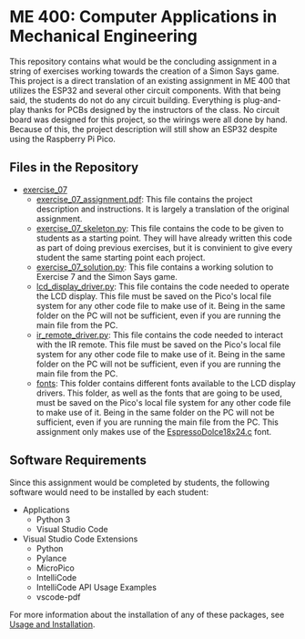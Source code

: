 # ME 400: Computer Applications in Mechanical Engineering

This repository contains what would be the concluding assignment in a string of exercises working towards the creation of a Simon Says game. This project is a direct translation of an existing assignment in ME 400 that utilizes the ESP32 and several other circuit components. With that being said, the students do not do any circuit building. Everything is plug-and-play thanks for PCBs designed by the instructors of the class. No circuit board was designed for this project, so the wirings were all done by hand. Because of this, the project description will still show an ESP32 despite using the Raspberry Pi Pico.

## Files in the Repository

* [exercise_07](../computer-applications-in-me/exercise_07)
  * [exercise_07_assignment.pdf](../computer-applications-in-me/exercise_07/exercise_07_assignment.pdf): This file contains the project description and instructions. It is largely a translation of the original assignment.
  * [exercise_07_skeleton.py](../computer-applications-in-me/exercise_07/exercise_07_skeleton.py): This file contains the code to be given to students as a starting point. They will have already written this code as part of doing previous exercises, but it is convinient to give every student the same starting point each project.
  * [exercise_07_solution.py](../computer-applications-in-me/exercise_07/exercise_07_solution.py): This file contains a working solution to Exercise 7 and the Simon Says game.
  * [lcd_display_driver.py](../computer-applications-in-me/exercise_07/lcd_display_driver.py): This file contains the code needed to operate the LCD display. This file must be saved on the Pico's local file system for any other code file to make use of it. Being in the same folder on the PC will not be sufficient, even if you are running the main file from the PC.
  * [ir_remote_driver.py](../computer-applications-in-me/exercise_07/ir_remote_driver.py): This file contains the code needed to interact with the IR remote. This file must be saved on the Pico's local file system for any other code file to make use of it. Being in the same folder on the PC will not be sufficient, even if you are running the main file from the PC.
  * [fonts](../computer-applications-in-me/exercise_07/fonts/): This folder contains different fonts available to the LCD display drivers. This folder, as well as the fonts that are going to be used, must be saved on the Pico's local file system for any other code file to make use of it. Being in the same folder on the PC will not be sufficient, even if you are running the main file from the PC. This assignment only makes use of the [EspressoDolce18x24.c](../computer-applications-in-me/exercise_07/fonts/EspressoDolce18x24.c) font.

## Software Requirements

Since this assignment would be completed by students, the following software would need to be installed by each student:

* Applications
  * Python 3
  * Visual Studio Code
* Visual Studio Code Extensions
  * Python
  * Pylance
  * MicroPico
  * IntelliCode
  * IntelliCode API Usage Examples
  * vscode-pdf

For more information about the installation of any of these packages, see [Usage and Installation](../usage-and-installation/).
